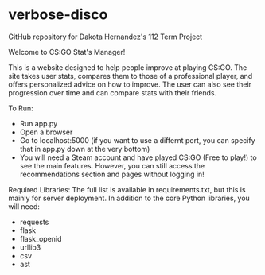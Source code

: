 # verbose-disco
GitHub repository for Dakota Hernandez's 112 Term Project

Welcome to CS:GO Stat's Manager!

This is a website designed to help people improve at playing CS:GO.
The site takes user stats, compares them to those of a professional
player, and offers personalized advice on how to improve. The user
can also see their progression over time and can compare stats with
their friends.

To Run:
* Run app.py
* Open a browser
* Go to localhost:5000 (if you want to use a differnt port, you can
specify that in app.py down at the very bottom)
* You will need a Steam account and have played CS:GO (Free to play!)
to see the main features. However, you can still access the
recommendations section and pages without logging in!

Required Libraries:
The full list is available in requirements.txt, but this is
    mainly for server deployment.
In addition to the core Python libraries, you will need:
* requests
* flask
* flask_openid
* urllib3
* csv
* ast